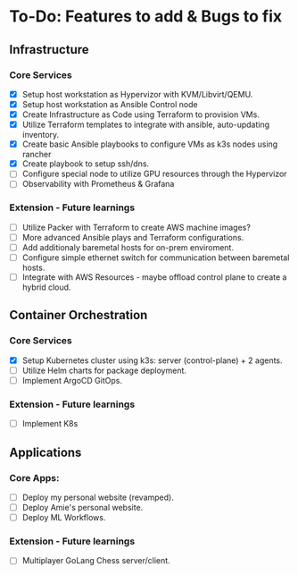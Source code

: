 # To-Do: Features to add & Bugs to fix

## Infrastructure

### Core Services

- [x] Setup host workstation as Hypervizor with KVM/Libvirt/QEMU.
- [x] Setup host workstation as Ansible Control node
- [x] Create Infrastructure as Code using Terraform to provision VMs.
- [x] Utilize Terraform templates to integrate with ansible, auto-updating inventory.
- [x] Create basic Ansible playbooks to configure VMs as k3s nodes using rancher
- [x] Create playbook to setup ssh/dns.
- [ ] Configure special node to utilize GPU resources through the Hypervizor
- [ ] Observability with Prometheus & Grafana

### Extension - Future learnings

- [ ] Utilize Packer with Terraform to create AWS machine images?
- [ ] More advanced Ansible plays and Terraform configurations.
- [ ] Add additionaly baremetal hosts for on-prem enviroment.
- [ ] Configure simple ethernet switch for communication between baremetal hosts.
- [ ] Integrate with AWS Resources - maybe offload control plane to create a hybrid cloud.

## Container Orchestration

### Core Services

- [x] Setup Kubernetes cluster using k3s: server (control-plane) + 2 agents.
- [ ] Utilize Helm charts for package deployment.
- [ ] Implement ArgoCD GitOps.

### Extension - Future learnings

- [ ] Implement K8s

## Applications

### Core Apps:

- [ ] Deploy my personal website (revamped).
- [ ] Deploy Amie's personal website.
- [ ] Deploy ML Workflows.

### Extension - Future learnings

- [ ] Multiplayer GoLang Chess server/client.
